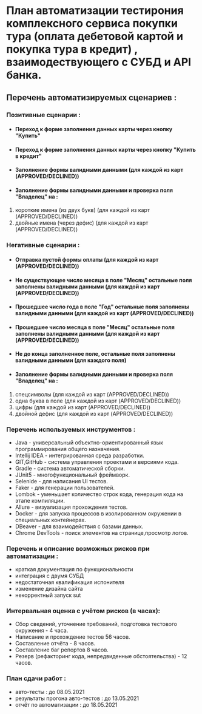 # План автоматизации тестирония комплексного сервиса покупки тура (оплата дебетовой картой и покупка тура в кредит) , взаимодествующего с СУБД и API банка.

## Перечень автоматизируемых сценариев : 

### Позитивные сценарии :
* #### Переход к форме заполнения данных карты через кнопку "Купить"
* #### Переход к форме заполнения данных карты через кнопку "Купить в кредит"
* #### Заполнение формы валидными данными (для каждой из карт (APPROVED/DECLINED))
* #### Заполнение формы валидными данными и проверка поля "Владелец" на :
1. короткие имена (из двух букв) (для каждой из карт (APPROVED/DECLINED))
2. двойные имена (через дефис) (для каждой из карт (APPROVED/DECLINED))

### Негативные сценарии :
* #### Отправка пустой формы оплаты (для каждой из карт (APPROVED/DECLINED))
* #### Не существующее число месяца в поле "Месяц" остальные поля заполнены валидными данными (для каждой из карт (APPROVED/DECLINED))
* #### Прошедшее число года в поле "Год" остальные поля заполнены валидными данными (для каждой из карт (APPROVED/DECLINED))
* #### Прошедшее число месяца в поле "Месяц" остальные поля заполнены валидными данными (для каждой из карт (APPROVED/DECLINED))
* #### Не до конца заполненное поле, остальные поля заполнены валидными данными (для каждого поля)
* #### Заполнение формы валидными данными и проверка поля "Владелец" на :
1. спецсимволы (для каждой из карт (APPROVED/DECLINED))
2. одна буква в поле (для каждой из карт (APPROVED/DECLINED))
3. цифры (для каждой из карт (APPROVED/DECLINED))
4. двойной дефис (для каждой из карт (APPROVED/DECLINED))

### Перечень используемых инструментов :
* Java - универсальный объектно-ориентированный язык программирования общего назначения.
* Intellij IDEA - интегрированная среда разработки.
* GIT,GitHub - cистема управления проектами и версиями кода.
* Gradle - система автоматической сборки.
* JUnit5 - многофункциональный фреймворк.
* Selenide - для написания UI тестов.
* Faker - для генерации пользователей.
* Lombok - уменьшает количество строк кода, генерация кода на этапе компиляции.
* Allure - визуализация прохождения тестов.
* Docker - для запуска процессов в изолированном окружении в специальных контейнерах.
* DBeaver - для взаимодействия с базами данных.
* Chrome DevTools - поиск элементов на странице,просмотр логов.

### Перечень и описание возможных рисков при автоматизации :
* краткая документация по функциональности
* интеграция с двумя СУБД
* недостаточная квалификация испонителя
* изменение дизайна сайта
* некорректный запуск sut

### Интервальная оценка с учётом рисков (в часах):
* Сбор сведений, уточнение требований, подготовка тестового окружения - 4 часа.
* Написание и прохождение тестов 56 часов.
* Составление отчёта - 8 часов.
* Составление баг репортов 8 часов.
* Резерв (рефакторинг кода, непредвиденные обстоятельства) - 12 часов.

### План сдачи работ :
* авто-тесты : до 08.05.2021
* результаты прогона авто-тестов : до 13.05.2021
* отчёт по автоматизации : до 18.05.2021
